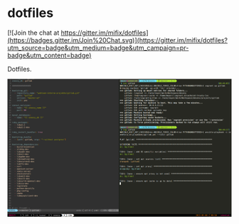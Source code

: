 dotfiles
========

[![Join the chat at https://gitter.im/mifix/dotfiles](https://badges.gitter.im/Join%20Chat.svg)](https://gitter.im/mifix/dotfiles?utm_source=badge&utm_medium=badge&utm_campaign=pr-badge&utm_content=badge)

Dotfiles.

![screenshot](screenshot.png)
